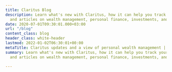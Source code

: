 ```yaml
---
title: Claritus Blog
description: Learn what's new with Claritus, how it can help you track your portfolio,
  and articles on wealth management, personal finance, investments, and more.
date: 2020-07-01T09:30:01.000+03:00
url: "/blog"
content_class: blog
header_class: white-header
lastmod: 2022-01-02T06:30:01+00:00
metaTitle: Claritus updates and a view of personal wealth management | Claritus Blog
summary: Learn what's new with Claritus, how it can help you track your portfolio,
  and articles on wealth management, personal finance, investments, and more.

---
```

